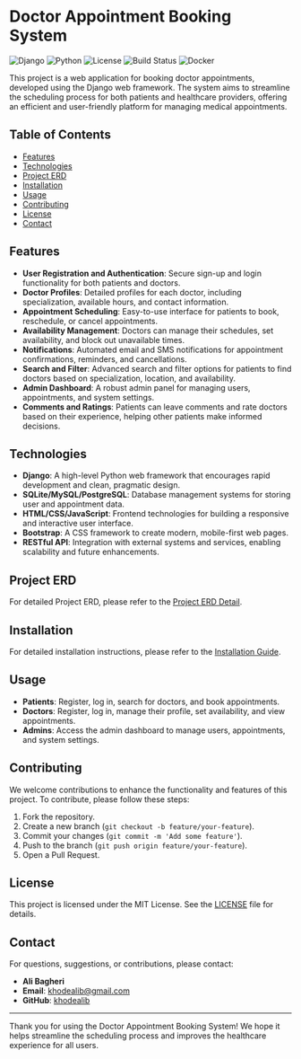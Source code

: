 # Doctor Appointment Booking System

![Django](https://img.shields.io/badge/Django-5%2B-brightgreen)
![Python](https://img.shields.io/badge/Python-3.12%2B-blue)
![License](https://img.shields.io/badge/License-MIT-yellow)
![Build Status](https://img.shields.io/badge/Build-Passing-brightgreen)
![Docker](https://img.shields.io/badge/Docker-Ready-blue)

This project is a web application for booking doctor appointments, developed using the Django web framework. The system aims to streamline the scheduling process for both patients and healthcare providers, offering an efficient and user-friendly platform for managing medical appointments.

## Table of Contents

- [Features](#features)
- [Technologies](#technologies)
- [Project ERD](#project-erd)
- [Installation](#installation)
- [Usage](#usage)
- [Contributing](#contributing)
- [License](#license)
- [Contact](#contact)

## Features

- **User Registration and Authentication**: Secure sign-up and login functionality for both patients and doctors.
- **Doctor Profiles**: Detailed profiles for each doctor, including specialization, available hours, and contact information.
- **Appointment Scheduling**: Easy-to-use interface for patients to book, reschedule, or cancel appointments.
- **Availability Management**: Doctors can manage their schedules, set availability, and block out unavailable times.
- **Notifications**: Automated email and SMS notifications for appointment confirmations, reminders, and cancellations.
- **Search and Filter**: Advanced search and filter options for patients to find doctors based on specialization, location, and availability.
- **Admin Dashboard**: A robust admin panel for managing users, appointments, and system settings.
- **Comments and Ratings**: Patients can leave comments and rate doctors based on their experience, helping other patients make informed decisions.

## Technologies

- **Django**: A high-level Python web framework that encourages rapid development and clean, pragmatic design.
- **SQLite/MySQL/PostgreSQL**: Database management systems for storing user and appointment data.
- **HTML/CSS/JavaScript**: Frontend technologies for building a responsive and interactive user interface.
- **Bootstrap**: A CSS framework to create modern, mobile-first web pages.
- **RESTful API**: Integration with external systems and services, enabling scalability and future enhancements.

## Project ERD

For detailed Project ERD, please refer to the [Project ERD Detail](./documents/project_erd_detail.md).

## Installation

For detailed installation instructions, please refer to the [Installation Guide](./documents/installation_guide.md).

## Usage

- **Patients**: Register, log in, search for doctors, and book appointments.
- **Doctors**: Register, log in, manage their profile, set availability, and view appointments.
- **Admins**: Access the admin dashboard to manage users, appointments, and system settings.

## Contributing

We welcome contributions to enhance the functionality and features of this project. To contribute, please follow these steps:

1. Fork the repository.
2. Create a new branch (`git checkout -b feature/your-feature`).
3. Commit your changes (`git commit -m 'Add some feature'`).
4. Push to the branch (`git push origin feature/your-feature`).
5. Open a Pull Request.

## License

This project is licensed under the MIT License. See the [LICENSE](LICENSE) file for details.

## Contact

For questions, suggestions, or contributions, please contact:

- **Ali Bagheri**
- **Email**: khodealib@gmail.com
- **GitHub**: [khodealib](https://github.com/khodealib)

---

Thank you for using the Doctor Appointment Booking System! We hope it helps streamline the scheduling process and improves the healthcare experience for all users.
